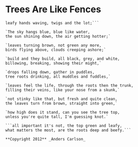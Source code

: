 # Trees Are Like Fences
```What can you do if you can't see the top, 
leafy hands waving, twigs and the lot;```

`The sky hangs blue, blue like water,
the sun shining down, the air getting hotter;`

`leaves turning brown, not green any more,
birds flying above, clouds creeping ashore;`

`build and they build, all black, grey, and white,
billowing, breaking, showing their might,`

`drops falling down, gather in puddles, 
tree roots drinking, all muddles and fuddles,`

`leaves feel the life, through the roots then the trunk,
filling their veins, like your nose from a skunk,`

`not stinky like that, but fresh and quite clean,
the leaves turn from brown, straight into green,`

`how high does it stand, can you see the tree top,
unless you're quite tall, I'm guessing knot.`

```all important it's not, the top green and leafy, 
what matters the most, are the roots deep and beefy.```

**Copyright 2012** _Anders Carlson_
